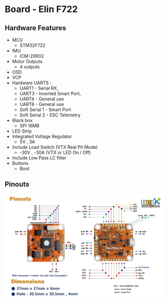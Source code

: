 # Board - Elin F722

## Hardware Features
* MCU
    - STM32F722
* IMU
    - ICM-20602
* Motor Outputs
    - 4 outputs
* OSD
* VCP
* Hardware UARTS :
    - UART1 - Serial RX,
    - UART3 - Inverted Smart Port,
    - UART4 - General use
    - UART6 - General use
    - Soft Serial 1 - Smart Port
    - Soft Serial 2 - ESC Telemetry
* Black box
    - SPI 16MB
* LED Strip
* Integrated Voltage Regulator
    - 5V , 3A
* Include Load Switch (VTX Real Pit Mode)
    - -30V , -30A (VTX or LED On / Off)
* Include Low Pass LC filter
* Buttons
    - Boot

## Pinouts
![Elin F722 Pinout](images/ElinF722_pinout.jpg)
